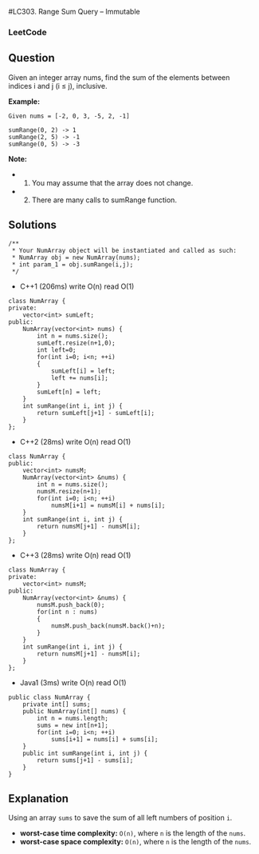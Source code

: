 #LC303. Range Sum Query – Immutable

### LeetCode

## Question

Given an integer array nums, find the sum of the elements between indices i and j (i ≤ j), inclusive.

**Example:**
```
Given nums = [-2, 0, 3, -5, 2, -1]

sumRange(0, 2) -> 1
sumRange(2, 5) -> -1
sumRange(0, 5) -> -3
```

**Note:**

* 1.  You may assume that the array does not change.
* 2.  There are many calls to sumRange function.

## Solutions

```
/**
 * Your NumArray object will be instantiated and called as such:
 * NumArray obj = new NumArray(nums);
 * int param_1 = obj.sumRange(i,j);
 */
```

* C++1 (206ms) write O(n) read O(1)
```
class NumArray {
private:
    vector<int> sumLeft;
public:
    NumArray(vector<int> nums) {
        int n = nums.size();
        sumLeft.resize(n+1,0);
        int left=0;
        for(int i=0; i<n; ++i)
        {
            sumLeft[i] = left;
            left += nums[i];
        }
        sumLeft[n] = left;
    }
    int sumRange(int i, int j) {
        return sumLeft[j+1] - sumLeft[i];
    }
};
```

* C++2 (28ms) write O(n) read O(1)
```
class NumArray {
public:
    vector<int> numsM;
    NumArray(vector<int> &nums) {
        int n = nums.size();
        numsM.resize(n+1);
        for(int i=0; i<n; ++i)
            numsM[i+1] = numsM[i] + nums[i];
    }
    int sumRange(int i, int j) {
        return numsM[j+1] - numsM[i];
    }
};
```

* C++3 (28ms) write O(n) read O(1)
```
class NumArray {
private:
    vector<int> numsM;
public:
    NumArray(vector<int> &nums) {
        numsM.push_back(0);
        for(int n : nums)
        {
            numsM.push_back(numsM.back()+n);
        }
    }
    int sumRange(int i, int j) {
        return numsM[j+1] - numsM[i];
    }
};
```

* Java1 (3ms) write O(n) read O(1)
```
public class NumArray {
    private int[] sums; 
    public NumArray(int[] nums) {
        int n = nums.length;
        sums = new int[n+1];
        for(int i=0; i<n; ++i)
            sums[i+1] = nums[i] + sums[i];
    }
    public int sumRange(int i, int j) {
        return sums[j+1] - sums[i];
    }
}
```

## Explanation

Using an array `sums` to save the sum of all left numbers of position `i`.

* **worst-case time complexity:** `O(n)`, where `n` is the length of the `nums`.
* **worst-case space complexity:** `O(n)`, where `n` is the length of the `nums`.
